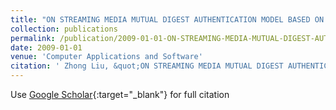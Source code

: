 ```yaml
---
title: "ON STREAMING MEDIA MUTUAL DIGEST AUTHENTICATION MODEL BASED ON RTSP [J]"
collection: publications
permalink: /publication/2009-01-01-ON-STREAMING-MEDIA-MUTUAL-DIGEST-AUTHENTICATION-MODEL-BASED-ON-RTSP-
date: 2009-01-01
venue: 'Computer Applications and Software'
citation: ' Zhong Liu, &quot;ON STREAMING MEDIA MUTUAL DIGEST AUTHENTICATION MODEL BASED ON RTSP [J].&quot; Computer Applications and Software, 2009.'
---
```

Use [Google Scholar](https://scholar.google.com/scholar?q=ON+STREAMING+MEDIA+MUTUAL+DIGEST+AUTHENTICATION+MODEL+BASED+ON+RTSP+[J]){:target="_blank"} for full citation